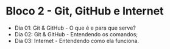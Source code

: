 # Bloco 2 - Git, GitHub e Internet

* Dia 01: Git & GitHub - O que é e para que serve?
* Dia 02: Git & GitHub - Entendendo os comandos;
* Dia 03: Internet - Entendendo como ela funciona.